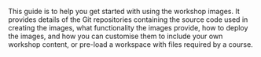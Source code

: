This guide is to help you get started with using the workshop images. It
provides details of the Git repositories containing the source code used
in creating the images, what functionality the images provide, how to
deploy the images, and how you can customise them to include your own
workshop content, or pre-load a workspace with files required by a
course.
